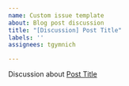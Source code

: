```yaml
---
name: Custom issue template
about: Blog post discussion
title: "[Discussion] Post Title"
labels: ''
assignees: tgymnich

---
```


Discussion about [Post Title](https://www.gymni.ch/posts/)
